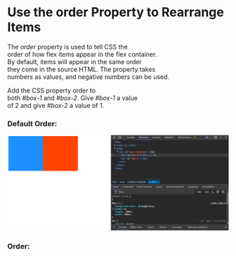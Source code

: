 ﻿# Use the order Property to Rearrange Items  

The *order* property is used to tell CSS the   
order of how flex items appear in the flex container.   
By default, items will appear in the same order  
they come in the source HTML. The property takes  
numbers as values, and negative numbers can be used.  

Add the CSS property order to   
both *#box-1* and *#box-2*. Give *#box-1* a value  
of 2 and give *#box-2* a value of 1.  


### Default Order:
![](https://github.com/AndriiKot/CSS__Flexbox__FreeCodeCamp/blob/main/__16__Use_the_order_Property_to_Rearrange_Items/imgs/_default_order_.png)

### Order:

